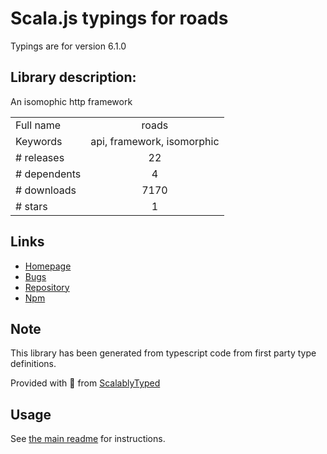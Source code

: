
# Scala.js typings for roads

Typings are for version 6.1.0

## Library description:
An isomophic http framework

|                    |                 |
| ------------------ | :-------------: |
| Full name          | roads |
| Keywords           | api, framework, isomorphic |
| # releases         | 22 |
| # dependents       | 4 |
| # downloads        | 7170 |
| # stars            | 1 |

## Links
- [Homepage](https://github.com/Dashron/roads)
- [Bugs](http://github.com/Dashron/roads/issues)
- [Repository](https://github.com/Dashron/roads)
- [Npm](https://www.npmjs.com/package/roads)
    


## Note
This library has been generated from typescript code from first party type definitions.

Provided with :purple_heart: from [ScalablyTyped](https://github.com/oyvindberg/ScalablyTyped)

## Usage
See [the main readme](../../readme.md) for instructions.


